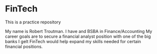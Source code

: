 # FinTech
This is a practice repository

My name is Robert Troutman. I have and BSBA in Finance/Accounting
My career goals are to secure a financial analyst position with one of the big banks
I gelt FinTech would help expand my skills needed for certain financial positions.
